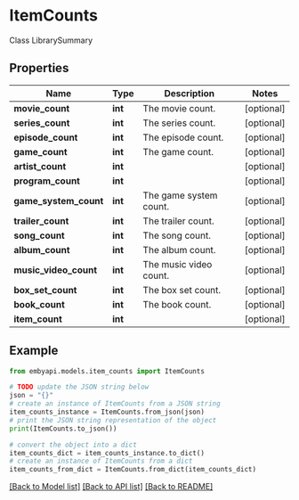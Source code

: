 # ItemCounts

Class LibrarySummary  

## Properties

Name | Type | Description | Notes
------------ | ------------- | ------------- | -------------
**movie_count** | **int** | The movie count. | [optional] 
**series_count** | **int** | The series count. | [optional] 
**episode_count** | **int** | The episode count. | [optional] 
**game_count** | **int** | The game count. | [optional] 
**artist_count** | **int** |  | [optional] 
**program_count** | **int** |  | [optional] 
**game_system_count** | **int** | The game system count. | [optional] 
**trailer_count** | **int** | The trailer count. | [optional] 
**song_count** | **int** | The song count. | [optional] 
**album_count** | **int** | The album count. | [optional] 
**music_video_count** | **int** | The music video count. | [optional] 
**box_set_count** | **int** | The box set count. | [optional] 
**book_count** | **int** | The book count. | [optional] 
**item_count** | **int** |  | [optional] 

## Example

```python
from embyapi.models.item_counts import ItemCounts

# TODO update the JSON string below
json = "{}"
# create an instance of ItemCounts from a JSON string
item_counts_instance = ItemCounts.from_json(json)
# print the JSON string representation of the object
print(ItemCounts.to_json())

# convert the object into a dict
item_counts_dict = item_counts_instance.to_dict()
# create an instance of ItemCounts from a dict
item_counts_from_dict = ItemCounts.from_dict(item_counts_dict)
```
[[Back to Model list]](../README.md#documentation-for-models) [[Back to API list]](../README.md#documentation-for-api-endpoints) [[Back to README]](../README.md)


